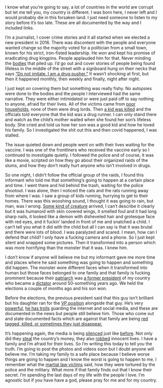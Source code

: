 I know what you’re going to say, a lot of countries in the world are corrupt but let me tell you, my country is different. I was born here, I never left and I would probably die in this forsaken land. I just need someone to listen to my story before it’s too late. These are all documented by the way and I included links.


I’m a journalist, I cover crime stories and it all started when we elected a new president in 2016. There was discontent with the people and everyone wanted change so the majority voted for a politician from a small town, known for his strict, iron-fisted leadership. He won and kept his promise of eradicating drug kingpins. People applauded him for that. Never minding the [bodies](https://time.com/philippines-drug-war/) that piled up. I’d go out and cover stories of people being found lifeless in the middle of the street with a signboard hung on their necks that says [“Do not imitate. I am a drug pusher.”](https://newsinfo.inquirer.net/825678/story-in-numbers-war-on-drugs) It wasn’t shocking at first, but then it happened monthly, then weekly and finally, night after night.


I just kept on covering them but something was really fishy. No autopsies were done to the bodies and the people I interviewed had the same narrative. They were either intimidated or were just paid off to say nothing to anyone, afraid for their lives. All of the victims came from [poor households](https://www.amnesty.org.uk/philippines-president-duterte-war-on-drugs-thousands-killed), none of them were drug lords. Then [a kid was killed](https://www.bbc.com/news/world-asia-46381697 ) and the officials told everyone that the kid was a drug runner. I can only stand there and watch as the child’s mother wailed when she found her son’s lifeless body. She cried and told us how her son was a good kid and how he loved his family. So I investigated the shit out this and then covid happened, I was stalled.


The issue quieted down and people went on with their lives waiting for the vaccine. I was one of the frontliners who received the vaccine early so I continued to investigate quietly. I followed the police and of course, it was like a movie, scripted on how they go about their organized raids of the slums, and how they don’t really hurt anyone who isn’t involved in drugs.


So one night, I didn’t follow the official group of the raids, I found this informant who told me that something’s going to happen at a certain place and time. I went there and hid behind the trash, waiting for the police shootout. I was alone, then I noticed the cats and the rats running away from where I was. I saw a group of kids running, hurrying to get to their homes. There was this wooshing sound, I thought it was going to rain, but man, was I wrong. [Some kind of creature](https://en.m.wikipedia.org/wiki/Aswang) arrived, I can’t describe it clearly but it was humanoid with skin covered wings, it smelled foul and it had long sharp nails, it looked like a demon with disheveled hair and grotesque face with red eyes, and it fuckin’ landed in front of me and snatched a child. I can’t tell you what it did with the child but all I can say is that it was brutal and there were lots of blood. I was paralyzed and scared. I mean, how can I defend that child? I only have a fucking camera and a phone. So I just kept silent and snapped some pictures. Then it transformed into a person which was more horrifying than the monster that it was. I knew him.


I don’t know if anyone will believe me but my informant gave me more time and places where he said something was going to happen and something did happen. The monster wore different faces when it transformed into human but those faces belonged to one family and that family is fucking prominent because their [patriarch](https://youtu.be/H3AN7MCyOa4) was [a former president](https://youtu.be/VrDjG4elVjU) of my country who became a [dictator](https://youtu.be/svwNnhjhdkc) around 50-something years ago. We held the elections a couple of months ago and his son won.


Before the elections, the previous president said that this guy isn’t brilliant but his daughter ran for the [VP position](https://www.philstar.com/headlines/2022/05/10/2179985/sara-no-hard-feelings-over-dads-non-endorsement-bbm/) alongside that guy. He’s very [powerful](https://www.channelnewsasia.com/watch/undercover-asia/the-troll-army-2844151), [he has trolls](https://www.bbc.com/news/world-asia-54275891) guarding the internet and social media, and these are documented in the news but people still believe him. Those who come out and state documented facts which are against that family are being [red tagged, killed, or sometimes they just disappear.](https://youtu.be/zrBMgSU4IH0)


It’s happening again, the media is being [silenced](https://youtu.be/JQpjfWV_p6E) just like [before](https://mobile.twitter.com/Howardrjohnson/status/1553562174211198976). Not only did they [steal](https://youtu.be/5gNujHs-Gho) the country’s money, they also [robbed](https://youtu.be/5gNujHs-Gho) innocent lives. I have a family and I’m afraid for their lives. So I’m writing this today to tell you the truth. I’m going to post the photos and videos soon but I doubt anyone will believe me. I’m taking my family to a safe place because I believe worse things are going to happen and I know the worst is going to happen to me. I remember what the [martial law victims](https://www.rappler.com/newsbreak/iq/182828-marcos-dictatorship-martial-law-youth-leaders-killed/) said, how they were tortured by the police and the military. What more if that family finds out that I know their secret. I’m spending the last days of my life with the people I love. I’m agnostic but if you have have a god, please pray for me and for my country.
